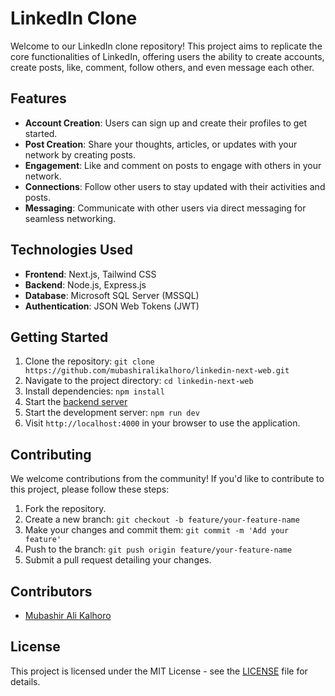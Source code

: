 # LinkedIn Clone

Welcome to our LinkedIn clone repository! This project aims to replicate the core functionalities of LinkedIn, offering users the ability to create accounts, create posts, like, comment, follow others, and even message each other.

## Features

- **Account Creation**: Users can sign up and create their profiles to get started.
- **Post Creation**: Share your thoughts, articles, or updates with your network by creating posts.
- **Engagement**: Like and comment on posts to engage with others in your network.
- **Connections**: Follow other users to stay updated with their activities and posts.
- **Messaging**: Communicate with other users via direct messaging for seamless networking.

## Technologies Used

- **Frontend**: Next.js, Tailwind CSS
- **Backend**: Node.js, Express.js
- **Database**: Microsoft SQL Server (MSSQL)
- **Authentication**: JSON Web Tokens (JWT)

## Getting Started

1. Clone the repository: `git clone https://github.com/mubashiralikalhoro/linkedin-next-web.git`
2. Navigate to the project directory: `cd linkedin-next-web`
3. Install dependencies: `npm install`
4. Start the [backend server](https://github.com/mubashiralikalhoro/linkedin-clone-backend)
5. Start the development server: `npm run dev`
6. Visit `http://localhost:4000` in your browser to use the application.

## Contributing

We welcome contributions from the community! If you'd like to contribute to this project, please follow these steps:

1. Fork the repository.
2. Create a new branch: `git checkout -b feature/your-feature-name`
3. Make your changes and commit them: `git commit -m 'Add your feature'`
4. Push to the branch: `git push origin feature/your-feature-name`
5. Submit a pull request detailing your changes.

## Contributors

- [Mubashir Ali Kalhoro](https://github.com/mubashiralikalhoro)

## License

This project is licensed under the MIT License - see the [LICENSE](LICENSE) file for details.

